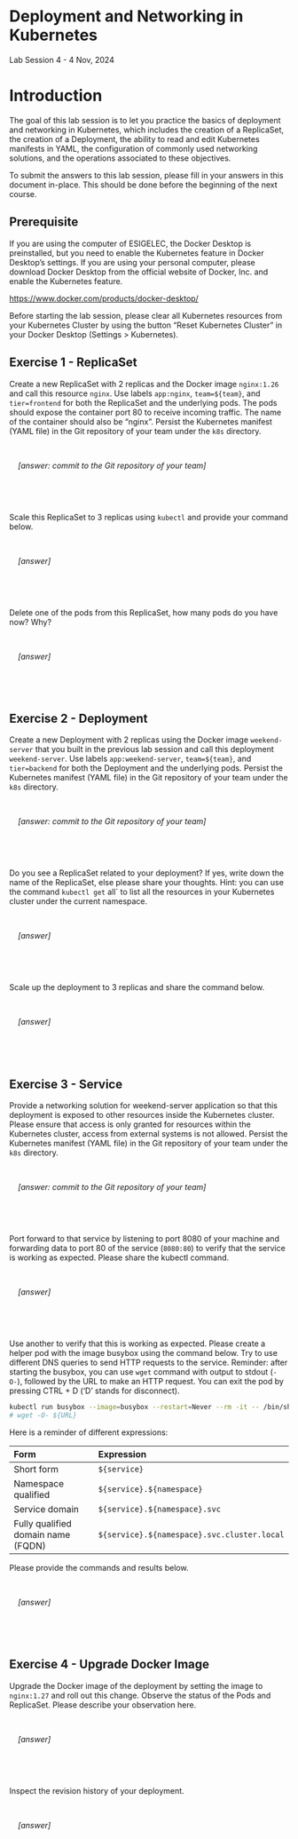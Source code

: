 # Deployment and Networking in Kubernetes

Lab Session 4 - 4 Nov, 2024

# Introduction

The goal of this lab session is to let you practice the basics of
deployment and networking in Kubernetes, which includes the creation of
a ReplicaSet, the creation of a Deployment, the ability to read and edit
Kubernetes manifests in YAML, the configuration of commonly used
networking solutions, and the operations associated to these objectives.

To submit the answers to this lab session, please fill in your answers
in this document in-place. This should be done before the beginning of
the next course.

## Prerequisite

If you are using the computer of ESIGELEC, the Docker Desktop is
preinstalled, but you need to enable the Kubernetes feature in Docker
Desktop’s settings. If you are using your personal computer, please
download Docker Desktop from the official website of Docker, Inc. and
enable the Kubernetes feature.

<https://www.docker.com/products/docker-desktop/>

Before starting the lab session, please clear all Kubernetes resources
from your Kubernetes Cluster by using the button “Reset Kubernetes
Cluster” in your Docker Desktop (Settings \> Kubernetes).

<!-- I don't add more details because they should already have the software installed. -->

## Exercise 1 - ReplicaSet

Create a new ReplicaSet with 2 replicas and the Docker image
`nginx:1.26` and call this resource `nginx`. Use labels `app:nginx`,
`team=${team}`, and `tier=frontend` for both the ReplicaSet and the
underlying pods. The pods should expose the container port 80 to receive
incoming traffic. The name of the container should also be “nginx”.
Persist the Kubernetes manifest (YAML file) in the Git repository of
your team under the `k8s` directory.

  

    *\[answer: commit to the Git repository of your team\]*

  

  

Scale this ReplicaSet to 3 replicas using `kubectl` and provide your
command below.

  

    *\[answer\]*

  

  

Delete one of the pods from this ReplicaSet, how many pods do you have
now? Why?

  

    *\[answer\]*

  

  

## Exercise 2 - Deployment

Create a new Deployment with 2 replicas using the Docker image
`weekend-server` that you built in the previous lab session and call
this deployment `weekend-server`. Use labels `app:weekend-server`,
`team=${team}`, and `tier=backend` for both the Deployment and the
underlying pods. Persist the Kubernetes manifest (YAML file) in the Git
repository of your team under the `k8s` directory.

  

    *\[answer: commit to the Git repository of your team\]*

  

  

Do you see a ReplicaSet related to your deployment? If yes, write down
the name of the ReplicaSet, else please share your thoughts. Hint: you
can use the command `kubectl get` all\` to list all the resources in
your Kubernetes cluster under the current namespace.

  

    *\[answer\]*

  

  

Scale up the deployment to 3 replicas and share the command below.

  

    *\[answer\]*

  

  

## Exercise 3 - Service

Provide a networking solution for weekend-server application so that
this deployment is exposed to other resources inside the Kubernetes
cluster. Please ensure that access is only granted for resources within
the Kubernetes cluster, access from external systems is not allowed.
Persist the Kubernetes manifest (YAML file) in the Git repository of
your team under the `k8s` directory.

  

    *\[answer: commit to the Git repository of your team\]*

  

  

Port forward to that service by listening to port 8080 of your machine
and forwarding data to port 80 of the service (`8080:80`) to verify that
the service is working as expected. Please share the kubectl command.

  

    *\[answer\]*

  

  

Use another to verify that this is working as expected. Please create a
helper pod with the image busybox using the command below. Try to use
different DNS queries to send HTTP requests to the service. Reminder:
after starting the busybox, you can use `wget` command with output to
stdout (`-O-`), followed by the URL to make an HTTP request. You can
exit the pod by pressing CTRL + D (‘D’ stands for disconnect).

``` sh
kubectl run busybox --image=busybox --restart=Never --rm -it -- /bin/sh
# wget -O- ${URL}
```

Here is a reminder of different expressions:

| Form | Expression |
|:---|:---|
| Short form | `${service}` |
| Namespace qualified | `${service}.${namespace}` |
| Service domain | `${service}.${namespace}.svc` |
| Fully qualified domain name (FQDN) | `${service}.${namespace}.svc.cluster.local` |

Please provide the commands and results below.

  

    *\[answer\]*

  

  

## Exercise 4 - Upgrade Docker Image

Upgrade the Docker image of the deployment by setting the image to
`nginx:1.27` and roll out this change. Observe the status of the Pods
and ReplicaSet. Please describe your observation here.

  

    *\[answer\]*

  

  

Inspect the revision history of your deployment.

  

    *\[answer\]*

  

  
